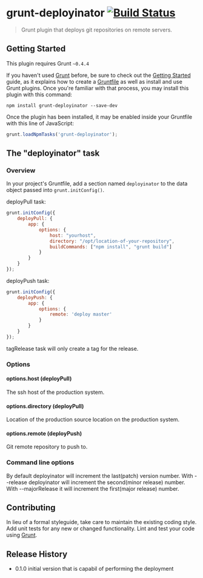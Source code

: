 # grunt-deployinator [![Build Status](https://travis-ci.org/istvan-antal/grunt-deployinator.png?branch=master)](https://travis-ci.org/istvan-antal/grunt-deployinator)

> Grunt plugin that deploys git repositories on remote servers.

## Getting Started
This plugin requires Grunt `~0.4.4`

If you haven't used [Grunt](http://gruntjs.com/) before, be sure to check out the [Getting Started](http://gruntjs.com/getting-started) guide, as it explains how to create a [Gruntfile](http://gruntjs.com/sample-gruntfile) as well as install and use Grunt plugins. Once you're familiar with that process, you may install this plugin with this command:

```shell
npm install grunt-deployinator --save-dev
```

Once the plugin has been installed, it may be enabled inside your Gruntfile with this line of JavaScript:

```js
grunt.loadNpmTasks('grunt-deployinator');
```

## The "deployinator" task

### Overview
In your project's Gruntfile, add a section named `deployinator` to the data object passed into `grunt.initConfig()`.

deployPull task:

```js
grunt.initConfig({
    deployPull: {
        app: {
            options: {
                host: "yourhost",
                directory: "/opt/location-of-your-repository",
                buildCommands: ["npm install", "grunt build"]
            }
        }
    }
});
```

deployPush task:

```js
grunt.initConfig({
    deployPush: {
        app: {
            options: {
                remote: 'deploy master'
            }
        }
    }
});
```

tagRelease task will only create a tag for the release.

### Options

#### options.host (deployPull)

The ssh host of the production system.

#### options.directory (deployPull)

Location of the production source location on the production system.

#### options.remote (deployPush)

Git remote repository to push to.

### Command line options

By default deployinator will increment the last(patch) version number.
With --release deployinator will increment the second(minor release) number.
With --majorRelease it will increment the first(major release) number.

## Contributing
In lieu of a formal styleguide, take care to maintain the existing coding style. Add unit tests for any new or changed functionality. Lint and test your code using [Grunt](http://gruntjs.com/).

## Release History

 * 0.1.0 initial version that is capabil of performing the deployment
